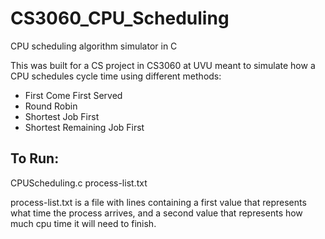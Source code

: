 # CS3060_CPU_Scheduling
CPU scheduling algorithm simulator in C

This was built for a CS project in CS3060 at UVU meant to simulate how a CPU schedules cycle time using different methods: 
  
* First Come First Served
* Round Robin
* Shortest Job First
* Shortest Remaining Job First

## To Run:

CPUScheduling.c process-list.txt

process-list.txt is a file with lines containing a first value that represents what time the process arrives, and a second value that represents how much cpu time it will need to finish.
